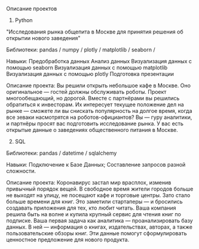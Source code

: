 Описание проектов

1. Python
   
"Исследования рынка общепита в Москве для принятия решения об открытии нового заведения"

Библиотеки: pandas / numpy / plotly / matplotlib / seaborn / 

Навыки:
Предобработка данных
Анализ данных
Визуализация данных с помощью seaborn
Визуализация данных с помощью matplotlib
Визуализация данных с помощью plotly
Подготовка презентации

Описание проекта:
Вы решили открыть небольшое кафе в Москве. Оно оригинальное — гостей должны обслуживать роботы. Проект многообещающий, но дорогой. Вместе с партнёрами вы решились обратиться к инвесторам. Их интересует текущее положение дел на рынке — сможете ли вы снискать популярность на долгое время, когда все зеваки насмотрятся на роботов-официантов? Вы — гуру аналитики, и партнёры просят вас подготовить исследование рынка. У вас есть открытые данные о заведениях общественного питания в Москве.

2. SQL

Библиотеки: pandas / datetime / sqlalchemy 

Навыки:
Подключение к Базе Данных;
Составление запросов разной сложности.

Описание проекта:
Коронавирус застал мир врасплох, изменив привычный порядок вещей. В свободное время жители городов больше не выходят на улицу, не посещают кафе и торговые центры. Зато стало больше времени для книг. Это заметили стартаперы — и бросились создавать приложения для тех, кто любит читать. Ваша компания решила быть на волне и купила крупный сервис для чтения книг по подписке. Ваша первая задача как аналитика — проанализировать базу данных. В ней — информация о книгах, издательствах, авторах, а также пользовательские обзоры книг. Эти данные помогут сформулировать ценностное предложение для нового продукта.

